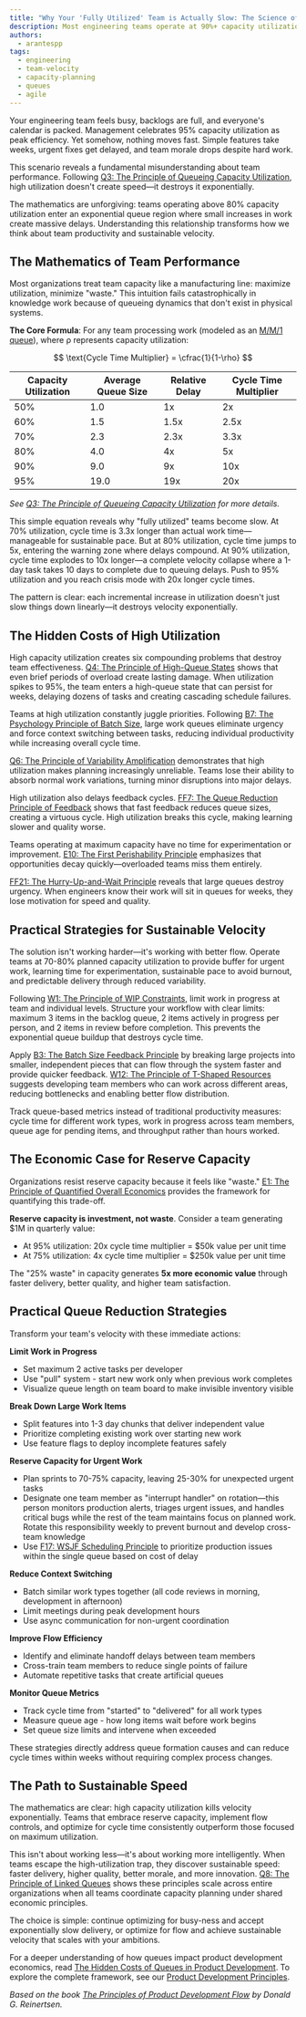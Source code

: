 ```yaml
---
title: "Why Your 'Fully Utilized' Team is Actually Slow: The Science of Capacity Planning"
description: Most engineering teams operate at 90%+ capacity utilization believing this maximizes productivity. The mathematics reveal the opposite—high utilization exponentially destroys velocity. Learn the queueing theory behind team performance and practical strategies for sustainable speed.
authors:
  - arantespp
tags:
  - engineering
  - team-velocity
  - capacity-planning
  - queues
  - agile
---
```


Your engineering team feels busy, backlogs are full, and everyone's calendar is packed. Management celebrates 95% capacity utilization as peak efficiency. Yet somehow, nothing moves fast. Simple features take weeks, urgent fixes get delayed, and team morale drops despite hard work.

This scenario reveals a fundamental misunderstanding about team performance. Following [Q3: The Principle of Queueing Capacity Utilization](/docs/product/product-development/principles#q3-the-principle-of-queueing-capacity-utilization-capacity-utilization-increases-queues-exponentially), high utilization doesn't create speed—it destroys it exponentially.

The mathematics are unforgiving: teams operating above 80% capacity utilization enter an exponential queue region where small increases in work create massive delays. Understanding this relationship transforms how we think about team productivity and sustainable velocity.

<!-- truncate -->

## The Mathematics of Team Performance

Most organizations treat team capacity like a manufacturing line: maximize utilization, minimize "waste." This intuition fails catastrophically in knowledge work because of queueing dynamics that don't exist in physical systems.

**The Core Formula**: For any team processing work (modeled as an [M/M/1 queue](https://en.wikipedia.org/wiki/M/M/1_queue)), where ρ represents capacity utilization:

$$
\text{Cycle Time Multiplier} = \cfrac{1}{1-\rho}
$$

| Capacity Utilization | Average Queue Size | Relative Delay | Cycle Time Multiplier |
| -------------------- | ------------------ | -------------- | --------------------- |
| 50%                  | 1.0                | 1x             | 2x                    |
| 60%                  | 1.5                | 1.5x           | 2.5x                  |
| 70%                  | 2.3                | 2.3x           | 3.3x                  |
| 80%                  | 4.0                | 4x             | 5x                    |
| 90%                  | 9.0                | 9x             | 10x                   |
| 95%                  | 19.0               | 19x            | 20x                   |

_See [Q3: The Principle of Queueing Capacity Utilization](/docs/product/product-development/principles#q3-the-principle-of-queueing-capacity-utilization-capacity-utilization-increases-queues-exponentially) for more details._

This simple equation reveals why "fully utilized" teams become slow. At 70% utilization, cycle time is 3.3x longer than actual work time—manageable for sustainable pace. But at 80% utilization, cycle time jumps to 5x, entering the warning zone where delays compound. At 90% utilization, cycle time explodes to 10x longer—a complete velocity collapse where a 1-day task takes 10 days to complete due to queuing delays. Push to 95% utilization and you reach crisis mode with 20x longer cycle times.

The pattern is clear: each incremental increase in utilization doesn't just slow things down linearly—it destroys velocity exponentially.

## The Hidden Costs of High Utilization

High capacity utilization creates six compounding problems that destroy team effectiveness. [Q4: The Principle of High-Queue States](/docs/product/product-development/principles#q4-the-principle-of-high-queues-states-most-of-the-damage-done-by-a-queue-is-caused-by-high-queues-states) shows that even brief periods of overload create lasting damage. When utilization spikes to 95%, the team enters a high-queue state that can persist for weeks, delaying dozens of tasks and creating cascading schedule failures.

Teams at high utilization constantly juggle priorities. Following [B7: The Psychology Principle of Batch Size](/docs/product/product-development/principles#b7-the-psychology-principle-of-batch-size-large-batches-inherently-lower-motivation-and-urgency), large work queues eliminate urgency and force context switching between tasks, reducing individual productivity while increasing overall cycle time.

[Q6: The Principle of Variability Amplification](/docs/product/product-development/principles#q6-the-principle-of-variability-amplification-operating-at-high-levels-of-capacity-utilization-increases-variability) demonstrates that high utilization makes planning increasingly unreliable. Teams lose their ability to absorb normal work variations, turning minor disruptions into major delays.

High utilization also delays feedback cycles. [FF7: The Queue Reduction Principle of Feedback](/docs/product/product-development/principles#ff7-the-queue-reduction-principle-of-feedback-fast-feedback-enables-smaller-queues) shows that fast feedback reduces queue sizes, creating a virtuous cycle. High utilization breaks this cycle, making learning slower and quality worse.

Teams operating at maximum capacity have no time for experimentation or improvement. [E10: The First Perishability Principle](/docs/product/product-development/principles#e10-the-first-perishability-principle-many-economic-choices-are-more-valuable-when-made-quickly) emphasizes that opportunities decay quickly—overloaded teams miss them entirely.

[FF21: The Hurry-Up-and-Wait Principle](/docs/product/product-development/principles#ff21-the-hurry-up-and-wait-principle-large-queues-make-it-hard-to-create-urgency) reveals that large queues destroy urgency. When engineers know their work will sit in queues for weeks, they lose motivation for speed and quality.

## Practical Strategies for Sustainable Velocity

The solution isn't working harder—it's working with better flow. Operate teams at 70-80% planned capacity utilization to provide buffer for urgent work, learning time for experimentation, sustainable pace to avoid burnout, and predictable delivery through reduced variability.

Following [W1: The Principle of WIP Constraints](/docs/product/product-development/principles#w1-the-principle-of-wip-constraints-constrain-wip-to-control-cycle-time-and-flow), limit work in progress at team and individual levels. Structure your workflow with clear limits: maximum 3 items in the backlog queue, 2 items actively in progress per person, and 2 items in review before completion. This prevents the exponential queue buildup that destroys cycle time.

Apply [B3: The Batch Size Feedback Principle](/docs/product/product-development/principles#b3-the-batch-size-feedback-principle-reducing-batch-sizes-accelerates-feedback) by breaking large projects into smaller, independent pieces that can flow through the system faster and provide quicker feedback. [W12: The Principle of T-Shaped Resources](/docs/product/product-development/principles#w12-the-principle-of-t-shaped-resources-develop-people-who-are-deep-in-one-area-and-broad-in-many) suggests developing team members who can work across different areas, reducing bottlenecks and enabling better flow distribution.

Track queue-based metrics instead of traditional productivity measures: cycle time for different work types, work in progress across team members, queue age for pending items, and throughput rather than hours worked.

## The Economic Case for Reserve Capacity

Organizations resist reserve capacity because it feels like "waste." [E1: The Principle of Quantified Overall Economics](/docs/product/product-development/principles#e1-the-principle-of-quantified-overall-economics-select-actions-based-on-quantified-overall-economic-impact) provides the framework for quantifying this trade-off.

**Reserve capacity is investment, not waste**. Consider a team generating $1M in quarterly value:

- At 95% utilization: 20x cycle time multiplier = $50k value per unit time
- At 75% utilization: 4x cycle time multiplier = $250k value per unit time

The "25% waste" in capacity generates **5x more economic value** through faster delivery, better quality, and higher team satisfaction.

## Practical Queue Reduction Strategies

Transform your team's velocity with these immediate actions:

**Limit Work in Progress**

- Set maximum 2 active tasks per developer
- Use "pull" system - start new work only when previous work completes
- Visualize queue length on team board to make invisible inventory visible

**Break Down Large Work Items**

- Split features into 1-3 day chunks that deliver independent value
- Prioritize completing existing work over starting new work
- Use feature flags to deploy incomplete features safely

**Reserve Capacity for Urgent Work**

- Plan sprints to 70-75% capacity, leaving 25-30% for unexpected urgent tasks
- Designate one team member as "interrupt handler" on rotation—this person monitors production alerts, triages urgent issues, and handles critical bugs while the rest of the team maintains focus on planned work. Rotate this responsibility weekly to prevent burnout and develop cross-team knowledge
- Use [F17: WSJF Scheduling Principle](/docs/product/product-development/principles#f17-the-wsjf-scheduling-principle-when-job-durations-and-delay-costs-are-not-homogeneous-use-wsjf) to prioritize production issues within the single queue based on cost of delay

**Reduce Context Switching**

- Batch similar work types together (all code reviews in morning, development in afternoon)
- Limit meetings during peak development hours
- Use async communication for non-urgent coordination

**Improve Flow Efficiency**

- Identify and eliminate handoff delays between team members
- Cross-train team members to reduce single points of failure
- Automate repetitive tasks that create artificial queues

**Monitor Queue Metrics**

- Track cycle time from "started" to "delivered" for all work types
- Measure queue age - how long items wait before work begins
- Set queue size limits and intervene when exceeded

These strategies directly address queue formation causes and can reduce cycle times within weeks without requiring complex process changes.

## The Path to Sustainable Speed

The mathematics are clear: high capacity utilization kills velocity exponentially. Teams that embrace reserve capacity, implement flow controls, and optimize for cycle time consistently outperform those focused on maximum utilization.

This isn't about working less—it's about working more intelligently. When teams escape the high-utilization trap, they discover sustainable speed: faster delivery, higher quality, better morale, and more innovation. [Q8: The Principle of Linked Queues](/docs/product/product-development/principles#q8-the-principle-of-linked-queues-adjacent-queues-see-arrival-or-service-variability-depending-on-loading) shows these principles scale across entire organizations when all teams coordinate capacity planning under shared economic principles.

The choice is simple: continue optimizing for busy-ness and accept exponentially slow delivery, or optimize for flow and achieve sustainable velocity that scales with your ambitions.

For a deeper understanding of how queues impact product development economics, read [The Hidden Costs of Queues in Product Development](/blog/2024/09/24/the-hidden-costs-of-queues-in-product-development). To explore the complete framework, see our [Product Development Principles](/docs/product/product-development/principles).

_Based on the book [The Principles of Product Development Flow](https://www.amazon.com/Principles-Product-Development-Flow-Generation-ebook/dp/B00K7OWG7O) by Donald G. Reinertsen._
